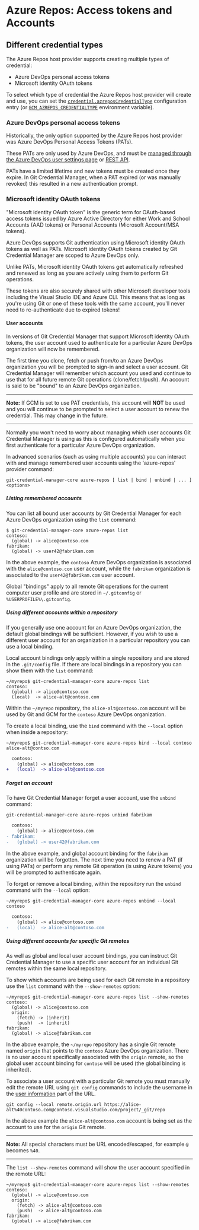 # Azure Repos: Access tokens and Accounts

## Different credential types

The Azure Repos host provider supports creating multiple types of credential:

- Azure DevOps personal access tokens
- Microsoft identity OAuth tokens

To select which type of credential the Azure Repos host provider will create
and use, you can set the [`credential.azreposCredentialType`][credential-azreposCredentialType]
configuration entry (or [`GCM_AZREPOS_CREDENTIALTYPE`][gcm-azrepos-credential-type]
environment variable).

### Azure DevOps personal access tokens

Historically, the only option supported by the Azure Repos host provider was
Azure DevOps Personal Access Tokens (PATs).

These PATs are only used by Azure DevOps, and must be [managed through the Azure
DevOps user settings page][azure-devops-pats] or [REST API][azure-devops-api].

PATs have a limited lifetime and new tokens must be created once they expire. In
Git Credential Manager, when a PAT expired (or was manually revoked) this
resulted in a new authentication prompt.

### Microsoft identity OAuth tokens

"Microsoft identity OAuth token" is the generic term for OAuth-based access
tokens issued by Azure Active Directory for either Work and School Accounts
(AAD tokens) or Personal Accounts (Microsoft Account/MSA tokens).

Azure DevOps supports Git authentication using Microsoft identity OAuth tokens
as well as PATs. Microsoft identity OAuth tokens created by Git Credential
Manager are scoped to Azure DevOps only.

Unlike PATs, Microsoft identity OAuth tokens get automatically refreshed and
renewed as long as you are actively using them to perform Git operations.

These tokens are also securely shared with other Microsoft developer tools
including the Visual Studio IDE and Azure CLI. This means that as long as you're
using Git or one of these tools with the same account, you'll never need to
re-authenticate due to expired tokens!

#### User accounts

In versions of Git Credential Manager that support Microsoft identity OAuth
tokens, the user account used to authenticate for a particular Azure DevOps
organization will now be remembered.

The first time you clone, fetch or push from/to an Azure DevOps organization you
will be prompted to sign-in and select a user account. Git Credential Manager
will remember which account you used and continue to use that for all future
remote Git operations (clone/fetch/push). An account is said to be "bound" to
an Azure DevOps organization.

---

**Note:** If GCM is set to use PAT credentials, this account will **NOT** be
used and you will continue to be prompted to select a user account to renew the
credential. This may change in the future.

---

Normally you won't need to worry about managing which user accounts Git
Credential Manager is using as this is configured automatically when you first
authenticate for a particular Azure DevOps organization.

In advanced scenarios (such as using multiple accounts) you can interact with
and manage remembered user accounts using the 'azure-repos' provider command:

```shell
git-credential-manager-core azure-repos [ list | bind | unbind | ... ] <options>
```

##### Listing remembered accounts

You can list all bound user accounts by Git Credential Manager for each Azure
DevOps organization using the `list` command:

```shell
$ git-credential-manager-core azure-repos list
contoso:
  (global) -> alice@contoso.com
fabrikam:
  (global) -> user42@fabrikam.com
```

In the above example, the `contoso` Azure DevOps organization is associated with
the `alice@contoso.com` user account, while the `fabrikam` organization is
associated to the `user42@fabrikam.com` user account.

Global "bindings" apply to all remote Git operations for the current computer
user profile and are stored in `~/.gitconfig` or `%USERPROFILE%\.gitconfig`.

##### Using different accounts within a repository

If you generally use one account for an Azure DevOps organization, the default
global bindings will be sufficient. However, if you wish to use a different
user account for an organization in a particular repository you can use a local
binding.

Local account bindings only apply within a single repository and are stored in
the `.git/config` file. If there are local bindings in a repository you can show
them with the `list` command:

```shell
~/myrepo$ git-credential-manager-core azure-repos list
contoso:
  (global) -> alice@contoso.com
  (local)  -> alice-alt@contoso.com
```

Within the `~/myrepo` repository, the `alice-alt@contoso.com` account will be
used by Git and GCM for the `contoso` Azure DevOps organization.

To create a local binding, use the `bind` command with the `--local` option when
inside a repository:

```shell
~/myrepo$ git-credential-manager-core azure-repos bind --local contoso alice-alt@contso.com
```

```diff
  contoso:
    (global) -> alice@contoso.com
+   (local)  -> alice-alt@contoso.com
```

##### Forget an account

To have Git Credential Manager forget a user account, use the `unbind` command:

```shell
git-credential-manager-core azure-repos unbind fabrikam
```

```diff
  contoso:
    (global) -> alice@contoso.com
- fabrikam:
-   (global) -> user42@fabrikam.com
```

In the above example, and global account binding for the `fabrikam` organization
will be forgotten. The next time you need to renew a PAT (if using PATs) or
perform any remote Git operation (is using Azure tokens) you will be prompted
to authenticate again.

To forget or remove a local binding, within the repository run the `unbind`
command with the `--local` option:

```shell
~/myrepo$ git-credential-manager-core azure-repos unbind --local contoso
```

```diff
  contoso:
    (global) -> alice@contoso.com
-   (local)  -> alice-alt@contoso.com
```

##### Using different accounts for specific Git remotes

As well as global and local user account bindings, you can instruct Git
Credential Manager to use a specific user account for an individual Git remotes
within the same local repository.

To show which accounts are being used for each Git remote in a repository use
the `list` command with the `--show-remotes` option:

```shell
~/myrepo$ git-credential-manager-core azure-repos list --show-remotes
contoso:
  (global) -> alice@contoso.com
  origin:
    (fetch) -> (inherit)
    (push)  -> (inherit)
fabrikam:
  (global) -> alice@fabrikam.com
```

In the above example, the `~/myrepo` repository has a single Git remote named
`origin` that points to the `contoso` Azure DevOps organization. There is no
user account specifically associated with the `origin` remote, so the global
user account binding for `contoso` will be used (the global binding is
inherited).

To associate a user account with a particular Git remote you must manually edit
the remote URL using `git config` commands to include the username in the
[user information][rfc3986-s321] part of the URL.

```shell
git config --local remote.origin.url https://alice-alt%40contoso.com@contoso.visualstudio.com/project/_git/repo
```

In the above example the `alice-alt@contoso.com` account is being set as the
account to use for the `origin` Git remote.

---

**Note:** All special characters must be URL encoded/escaped, for example `@`
becomes `%40`.

---

The `list --show-remotes` command will show the user account specified in the
remote URL:

```shell
~/myrepo$ git-credential-manager-core azure-repos list --show-remotes
contoso:
  (global) -> alice@contoso.com
  origin:
    (fetch) -> alice-alt@contoso.com
    (push)  -> alice-alt@contoso.com
fabrikam:
  (global) -> alice@fabrikam.com
```

[azure-devops-pats]: https://docs.microsoft.com/en-us/azure/devops/organizations/accounts/use-personal-access-tokens-to-authenticate?view=azure-devops&tabs=preview-page
[credential-azreposCredentialType]: configuration.md#credentialazreposcredentialtype
[gcm-azrepos-credential-type]: environment.md#GCM_AZREPOS_CREDENTIALTYPE
[azure-devops-api]: https://docs.microsoft.com/en-gb/rest/api/azure/devops/tokens/pats
[rfc3986-s321]: https://tools.ietf.org/html/rfc3986#section-3.2.1
